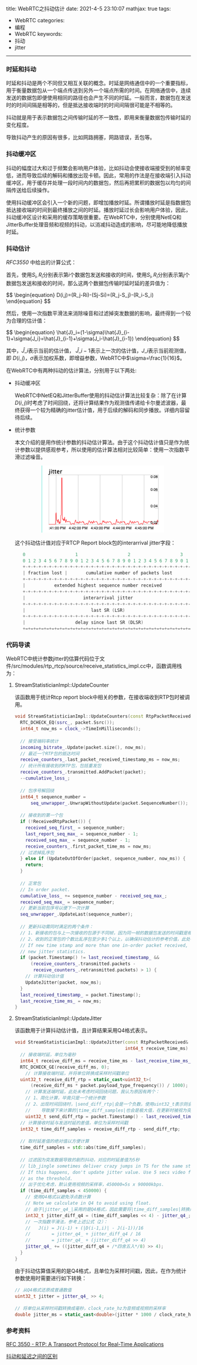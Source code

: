 title: WebRTC之抖动估计
date: 2021-4-5 23:10:07
mathjax: true
tags:
- WebRTC
categories:
- 编程
- WebRTC
keywords:
- 抖动
- jitter

---

### 时延和抖动

时延和抖动是两个不同但又相互关联的概念。时延是网络通信中的一个重要指标，用于衡量数据包从一个端点传送到另外一个端点所需的时间。在网络通信中，连续发送的数据包即便使用相同的路径也会产生不同的时延。一般而言，数据包在发送时的时间间隔是相等的，但是抵达接收端时的时间间隔很可能是不相等的。

抖动就是用于表示数据包之间传输时延的不一致性，即用来衡量数据包传输时延的变化程度。

导致抖动产生的原因有很多，比如网路拥塞，网路错误，丢包等。

<!-- more -->

### 抖动缓冲区

抖动的幅度过大和过于频繁会影响用户体验，比如抖动会使接收端接受到的帧率变低，进而导致后续的解码和播放出现卡顿。因此，常用的作法是在接收端引入抖动缓冲区，用于缓存并处理一段时间内的数据包，然后再把累积的数据包以均匀的间隔传送给后续操作。

使用抖动缓冲区会引入一个新的问题，即增加播放时延。所谓播放时延是指数据包抵达接收端的时间到最终播放之间的时延。播放时延过长会影响用户体验，因此，抖动缓冲区设计和采用的缓存策略很重要。在WebRTC中，分别使用NetEQ和JitterBuffer处理音频和视频的抖动，以消减抖动造成的影响，尽可能地降低播放时延。

### 抖动估计

*RFC3550* 中给出的计算公式：

首先，使用$S_i,R_i$分别表示第$i$个数据包发送和接收的时间，使用$S_i,R_i$分别表示第$j$个数据包发送和接收的时间，那么这两个数据包传输时延时延的差异值为：

<div>
$$
\begin{equation}
D(i,j)=(R_j-Ri)-(Sj-Si)=(R_j-S_j)-(R_i-S_i)
\end{equation}
$$
</div>

然后，使用一次指数平滑法来消除噪音和过滤掉突发数据的影响，最终得到一个较为合理的估计值：

<div>
$$
\begin{equation}
\hat{J}_i=(1-\sigma)\hat{J}_{i-1}+\sigma{J_i}=\hat{J}_{i-1}+\sigma(J_i-\hat{J}_{i-1})
\end{equation}
$$
</div>

其中，$\hat{J}\_{i}$表示当前的估计值， $\hat{J}\_{i-1}$表示上一次的估计值，$J\_{i}$表示当前观测值，即 $D(i,j)$，$\sigma$表示加权系数，即增益参数，WebRTC中$\sigma=\frac{1}{16}$。

在WebRTC中有两种抖动的估计算法，分别用于以下两处:

- 抖动缓冲区
    
    WebRTC中NetEQ和JitterBuffer使用的抖动估计算法比较复杂：除了在计算$D(i,j)$时考虑了时间回绕，还将计算结果作为观测值传递给卡尔曼滤波器，最终获得一个较为精确的jitter估计值，用于后续的解码和同步播放。详细内容留待后续。
    
- 统计参数
    
    本文介绍的是用作统计参数的抖动估计算法。由于这个抖动估计值只是作为统计参数以提供感观参考，所以使用的估计算法相对比较简单：使用一次指数平滑过滤噪音。
    
    <div align="center"><img src="/imgs/webrtc/statistics_jitter.png"></div>
    
    这个抖动估计值对应于RTCP Report block包的interarrival jitter字段：
    
    ```cpp
       0                   1                   2                   3
       0 1 2 3 4 5 6 7 8 9 0 1 2 3 4 5 6 7 8 9 0 1 2 3 4 5 6 7 8 9 0 1
       +-+-+-+-+-+-+-+-+-+-+-+-+-+-+-+-+-+-+-+-+-+-+-+-+-+-+-+-+-+-+-+-+
       | fraction lost |       cumulative number of packets lost       |
       +-+-+-+-+-+-+-+-+-+-+-+-+-+-+-+-+-+-+-+-+-+-+-+-+-+-+-+-+-+-+-+-+
       |           extended highest sequence number received           |
       +-+-+-+-+-+-+-+-+-+-+-+-+-+-+-+-+-+-+-+-+-+-+-+-+-+-+-+-+-+-+-+-+
       |                      interarrival jitter                      |
       +-+-+-+-+-+-+-+-+-+-+-+-+-+-+-+-+-+-+-+-+-+-+-+-+-+-+-+-+-+-+-+-+
       |                         last SR (LSR)                         |
       +-+-+-+-+-+-+-+-+-+-+-+-+-+-+-+-+-+-+-+-+-+-+-+-+-+-+-+-+-+-+-+-+
       |                   delay since last SR (DLSR)                  |
       +=+=+=+=+=+=+=+=+=+=+=+=+=+=+=+=+=+=+=+=+=+=+=+=+=+=+=+=+=+=+=+=+
    ```
    

### 代码导读

WebRTC中统计参数jitter的估算代码位于文件/src/modules/rtp_rtcp/source/receive_statistics_impl.cc中，函数调用栈为：

1. StreamStatisticianImpl::UpdateCounter
    
    该函数用于统计Rtcp report block中相关的参数，在接收端收到RTP包时被调用。
    
    ```cpp
    void StreamStatisticianImpl::UpdateCounters(const RtpPacketReceived& packet) {
      RTC_DCHECK_EQ(ssrc_, packet.Ssrc());
      int64_t now_ms = clock_->TimeInMilliseconds();
    
      // 接受端码率统计
      incoming_bitrate_.Update(packet.size(), now_ms);
      // 最近一个RTP包的抵达时间
      receive_counters_.last_packet_received_timestamp_ms = now_ms;
      // 统计所有接收到的RTP包，包括重发包
      receive_counters_.transmitted.AddPacket(packet);
      --cumulative_loss_;
    
      // 包序号解回绕
      int64_t sequence_number =
          seq_unwrapper_.UnwrapWithoutUpdate(packet.SequenceNumber());
    
      // 接收到的第一个包
      if (!ReceivedRtpPacket()) {
        received_seq_first_ = sequence_number;
        last_report_seq_max_ = sequence_number - 1;
        received_seq_max_ = sequence_number - 1;
        receive_counters_.first_packet_time_ms = now_ms;
      // 过滤掉乱序包
      } else if (UpdateOutOfOrder(packet, sequence_number, now_ms)) {
        return;
      }
    
      // 正常包
      // In order packet.
      cumulative_loss_ += sequence_number - received_seq_max_;
      received_seq_max_ = sequence_number;
      // 更新当前包序号以便下一次计算
      seq_unwrapper_.UpdateLast(sequence_number);
    
      // 更新抖动需同时满足的两个条件：
      // 1、新接收的包与上一次接收的包源于不同帧，因为同一帧的数据包发送的时间戳是相同的。换言之，抖动估计的最小粒度为帧而非单个数据包。
      // 2、收到的正常包的个数比乱序包至少多1个以上，以确保抖动估计的参考价值，此处存疑？？
      // If new time stamp and more than one in-order packet received, calculate
      // new jitter statistics.
      if (packet.Timestamp() != last_received_timestamp_ &&
          (receive_counters_.transmitted.packets -
           receive_counters_.retransmitted.packets) > 1) {
        // 计算抖动估计值
        UpdateJitter(packet, now_ms);
      }
      last_received_timestamp_ = packet.Timestamp();
      last_receive_time_ms_ = now_ms;
    }
    ```
    
2. StreamStatisticianImpl::UpdateJitter
    
    该函数用于计算抖动估计值，且计算结果采用Q4格式表示。
    
    ```cpp
    void StreamStatisticianImpl::UpdateJitter(const RtpPacketReceived& packet,
                                              int64_t receive_time_ms) {
      // 接收端时延，单位为毫秒
      int64_t receive_diff_ms = receive_time_ms - last_receive_time_ms_;
      RTC_DCHECK_GE(receive_diff_ms, 0);
    	// 计算接收端时延，并将单位转换成采样时间戳单位
      uint32_t receive_diff_rtp = static_cast<uint32_t>(
          (receive_diff_ms * packet.payload_type_frequency()) / 1000);
    	// 计算发送端时延，此处未考虑时间回绕问题，我认为原因有两个：
    	// 1、简化计算，毕竟只是一个统计参数
    	// 2、出现时间回绕时，|send_diff_rtp|会是一个负数，使用uint32_t表示则会是极大值。
    	//    导致接下来计算的|time_diff_samples|也会是极大值，在更新时被视为突发数据而被过滤掉。
    	uint32_t send_diff_rtp = packet.Timestamp() - last_received_timestamp_;
      // 计算接收时延与发送时延的差值，单位为采样时间戳
      int32_t time_diff_samples = receive_diff_rtp - send_diff_rtp;
    
      // 取时延差值的绝对值以方便计算
      time_diff_samples = std::abs(time_diff_samples);
    
      // 过滤因为突发数据导致的剧烈抖动，对应的时延差值为5秒
      // lib_jingle sometimes deliver crazy jumps in TS for the same stream.
      // If this happens, don't update jitter value. Use 5 secs video frequency
      // as the threshold.
      // 出于优化考虑，默认使用视频的采样率，450000=5s x 90000kbps.
      if (time_diff_samples < 450000) {
        // 使用Q4格式以避免浮点数计算
        // Note we calculate in Q4 to avoid using float.
        // 由于|jitter_q4_|采用的是Q4格式，因此需要将|time_diff_samples|转换成Q4格式再进行计算。
        int32_t jitter_diff_q4 = (time_diff_samples << 4) - jitter_q4_;
        // 一次指数平滑法，参考上述公式（2）：
        //   J(i) = J(i-1) + (|D(i-1,i)| - J(i-1))/16
        //        = jitter_q4_ + jitter_diff_q4 / 16
        //        = jitter_q4_ + (jitter_diff_q4 >> 4)
        jitter_q4_ += ((jitter_diff_q4 + /*四舍五入*/8) >> 4);
      }
    }
    ```
    
    由于抖动估算值采用的是Q4格式，且单位为采样时间戳，因此，在作为统计参数使用时需要进行如下转换：
    
    ```cpp
    // 从Q4格式还原成普通数值
    uint32_t jitter = jitter_q4_ >> 4;
    
    // 将单位从采样时间戳转换成毫秒，clock_rate_hz为音频或视频的采样率
    double jitter_ms = static_cast<double>(jitter * 1000 / clock_rate_hz)
    ```
    

### 参考资料

[RFC 3550 - RTP: A Transport Protocol for Real-Time Applications](https://datatracker.ietf.org/doc/html/rfc3550#section-6.4.1)

[抖动和延迟之间的区别](https://webrtc.org.cn/jitter-latency/)